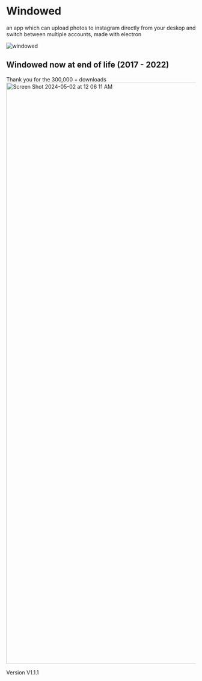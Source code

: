 # Windowed
an app which can upload photos to instagram directly from your deskop and switch between multiple accounts, made with electron

![windowed](https://github.com/fjsfelix/windowed/assets/9030205/af37c83c-2ad2-43af-9f58-00f6f78abe20)

## Windowed now at end of life (2017 - 2022)

Thank you for the 300,000 + downloads 
<img width="1542" alt="Screen Shot 2024-05-02 at 12 06 11 AM" src="https://github.com/fjsfelix/windowed/assets/9030205/73a64c56-81ce-4670-a28a-1bcc366ef607">



Version V1.1.1
